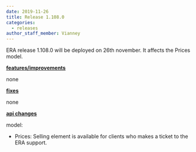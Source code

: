 ```yaml
---
date: 2019-11-26
title: Release 1.108.0
categories:
  - releases
author_staff_member: Vianney
---
```

ERA release 1.108.0 will be deployed on 26th november. It affects the Prices model.

<!--more-->

**<u>features/improvements</u>**

none

**<u>fixes</u>**

none

**<u>api changes</u>**

model:
- Prices: Selling element is available for clients who makes a ticket to the ERA support.

